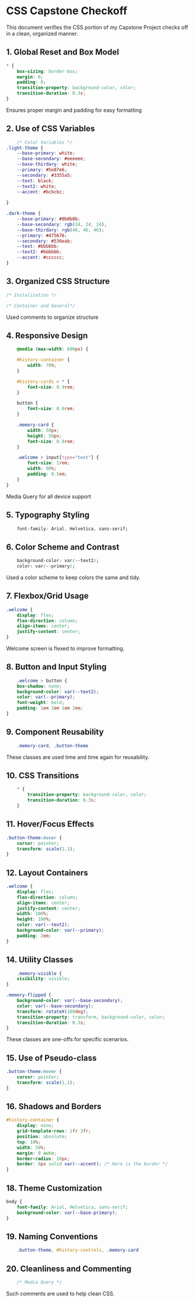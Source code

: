 # CSS Capstone Checkoff

This document verifies the CSS portion of my Capstone Project checks off in a clean, organized manner.

## 1. Global Reset and Box Model

```css
* {
    box-sizing: border-box;
    margin: 0;
    padding: 0;
    transition-property: background-color, color;
    transition-duration: 0.3s;
}
```
Ensures proper margin and padding for easy formatting

## 2. Use of CSS Variables

```css
    /* Color Variables */
.light-theme {
    --base-primary: white;
    --base-secondary: #eeeeee;
    --base-thirdary: white;
    --primary: #5e87e6;
    --secondary: #3355a5;
    --text: black;
    --text2: white;
    --accent: #bcbcbc;
    
}

.dark-theme {
    --base-primary: #0b0b0b;
    --base-secondary: rgb(24, 24, 24);
    --base-thirdary: rgb(46, 46, 46);
    --primary: #475676;
    --secondary: #536eab;
    --text: #bbbbbb;
    --text2: #bbbbbb;
    --accent: #cccccc;
}
```

## 3. Organized CSS Structure

```css
/* Initalization */

/* Container and General*/
```
Used comments to organize structure

## 4. Responsive Design

```css
    @media (max-width: 600px) {

    #history-container {
        width: 70%;
    }

    #history-cards > * {
        font-size: 0.9rem;
    }

    button {
        font-size: 0.6rem;
    }

    .memory-card {
        width: 50px;
        height: 50px;
        font-size: 0.8rem;
    }

    .welcome > input[type="text"] {
        font-size: 1rem;
        width: 90%;
        padding: 0.5em;
    }
}
```
Media Query for all device support

## 5. Typography Styling

```css
    font-family: Arial, Helvetica, sans-serif;
```

## 6. Color Scheme and Contrast

```css
    background-color: var(--text2);
    color: var(--primary);
```
Used a color scheme to keep colors the same and tidy.

## 7. Flexbox/Grid Usage

```css
.welcome {
    display: flex;
    flex-direction: column;
    align-items: center;
    justify-content: center;
}
```
Welcome screen is flexed to improve formatting.

## 8. Button and Input Styling

```css
    .welcome > button {
    box-shadow: none;
    background-color: var(--text2);
    color: var(--primary);
    font-weight: bold;
    padding: 1em 2em 1em 2em;
}
```

## 9. Component Reusability

```css
    .memory-card, .button-theme
```
These classes are used time and time again for reusability. 

## 10. CSS Transitions

```css
    * {
        transition-property: background-color, color;
        transition-duration: 0.3s;
    }
```

## 11. Hover/Focus Effects

```css
.button-theme:hover {
    cursor: pointer;
    transform: scale(1.1);
}
```

## 12. Layout Containers

```css
.welcome {
    display: flex;
    flex-direction: column;
    align-items: center;
    justify-content: center;
    width: 100%;
    height: 100%;
    color: var(--text2);
    background-color: var(--primary);
    padding: 2em;
}
```

## 14. Utility Classes

```css
    .memory-visible {
    visibility: visible;
}

.memory-flipped {
    background-color: var(--base-secondary);
    color: var(--base-secondary);
    transform: rotateX(180deg);
    transition-property: transform, background-color, color;
    transition-duration: 0.3s;
}
```
These classes are one-offs for specific scenarios.

## 15. Use of Pseudo-class

```css
.button-theme:hover {
    cursor: pointer;
    transform: scale(1.1);
}
```

## 16. Shadows and Borders

```css
#history-container {
    display: none;
    grid-template-rows: 1fr 3fr;
    position: absolute;
    top: 10%;
    width: 50%;
    margin: 0 auto;
    border-radius: 10px;
    border: 8px solid var(--accent); /* Here is the border */
}
```

## 18. Theme Customization

```css
body {
    font-family: Arial, Helvetica, sans-serif;
    background-color: var(--base-primary);
}
```

## 19. Naming Conventions

```css
    .button-theme, #history-controls, .memory-card
```

## 20. Cleanliness and Commenting

```css
    /* Media Query */
```
Such comments are used to help clean CSS.